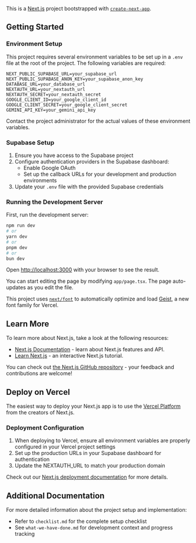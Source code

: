 This is a [Next.js](https://nextjs.org) project bootstrapped with [`create-next-app`](https://nextjs.org/docs/app/api-reference/cli/create-next-app).

## Getting Started

### Environment Setup

This project requires several environment variables to be set up in a `.env` file at the root of the project. The following variables are required:

```env
NEXT_PUBLIC_SUPABASE_URL=your_supabase_url
NEXT_PUBLIC_SUPABASE_ANON_KEY=your_supabase_anon_key
DATABASE_URL=your_database_url
NEXTAUTH_URL=your_nextauth_url
NEXTAUTH_SECRET=your_nextauth_secret
GOOGLE_CLIENT_ID=your_google_client_id
GOOGLE_CLIENT_SECRET=your_google_client_secret
GEMINI_API_KEY=your_gemini_api_key
```

Contact the project administrator for the actual values of these environment variables.

### Supabase Setup

1. Ensure you have access to the Supabase project
2. Configure authentication providers in the Supabase dashboard:
   - Enable Google OAuth
   - Set up the callback URLs for your development and production environments
3. Update your `.env` file with the provided Supabase credentials

### Running the Development Server

First, run the development server:

```bash
npm run dev
# or
yarn dev
# or
pnpm dev
# or
bun dev
```

Open [http://localhost:3000](http://localhost:3000) with your browser to see the result.

You can start editing the page by modifying `app/page.tsx`. The page auto-updates as you edit the file.

This project uses [`next/font`](https://nextjs.org/docs/app/building-your-application/optimizing/fonts) to automatically optimize and load [Geist](https://vercel.com/font), a new font family for Vercel.

## Learn More

To learn more about Next.js, take a look at the following resources:

- [Next.js Documentation](https://nextjs.org/docs) - learn about Next.js features and API.
- [Learn Next.js](https://nextjs.org/learn) - an interactive Next.js tutorial.

You can check out [the Next.js GitHub repository](https://github.com/vercel/next.js) - your feedback and contributions are welcome!

## Deploy on Vercel

The easiest way to deploy your Next.js app is to use the [Vercel Platform](https://vercel.com/new?utm_medium=default-template&filter=next.js&utm_source=create-next-app&utm_campaign=create-next-app-readme) from the creators of Next.js.

### Deployment Configuration

1. When deploying to Vercel, ensure all environment variables are properly configured in your Vercel project settings
2. Set up the production URLs in your Supabase dashboard for authentication
3. Update the NEXTAUTH_URL to match your production domain

Check out our [Next.js deployment documentation](https://nextjs.org/docs/app/building-your-application/deploying) for more details.

## Additional Documentation

For more detailed information about the project setup and implementation:
- Refer to `checklist.md` for the complete setup checklist
- See `what-we-have-done.md` for development context and progress tracking

